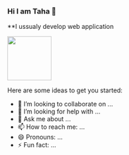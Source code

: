 ### Hi I am Taha 👋


**I ussualy develop web application



<a target="blank"><img align="center" src="[URL_TO_YOUR_IMAGE](https://media-exp1.licdn.com/dms/image/C4E03AQGpjzkwJ0P1Nw/profile-displayphoto-shrink_200_200/0/1633897429408?e=1660176000&v=beta&t=h0FAfAWj8fvsriOUhLbtWYj0__aeimTWyn6JVz7U34M)" height="100" /></a>

Here are some ideas to get you started:

- 👯 I’m looking to collaborate on ...
- 🤔 I’m looking for help with ...
- 💬 Ask me about ...
- 📫 How to reach me: ...
- 😄 Pronouns: ...
- ⚡ Fun fact: ...

